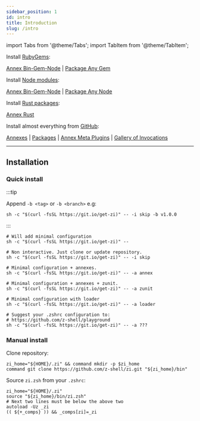 ```yaml
---
sidebar_position: 1
id: intro
title: Introduction
slug: /intro
---
```


import Tabs from '@theme/Tabs';
import TabItem from '@theme/TabItem';

<Tabs>
  <TabItem value="gems" label="RubyGems">

Install [RubyGems](https://rubygems.org):

[Annex Bin-Gem-Node](https://github.com/z-shell/zi/wiki/z-a-bin-gem-node) | [Package Any Gem](https://github.com/z-shell/any-gem)

  </TabItem>
  <TabItem value="node" label="Node modules">

Install [Node modules](https://www.npmjs.com):

[Annex Bin-Gem-Node](https://github.com/z-shell/zi/wiki/z-a-bin-gem-node) | [Package Any Node](https://github.com/z-shell/any-node)

  </TabItem>
  <TabItem value="rust" label="Rust packages">

Install [Rust packages](https://crates.io):

[Annex Rust](https://github.com/z-shell/zi/wiki/z-a-rust)

  </TabItem>
  <TabItem value="github" label="GitHub" default>

Install almost everything from [GitHub](https://github.com):

[Annexes](https://github.com/z-shell/zi/wiki/Annexes) | [Packages](https://github.com/z-shell/zi/wiki/Packages) | [Annex Meta Plugins](https://github.com/z-shell/zi/wiki/z-a-meta-plugins) | [Gallery of Invocations](https://github.com/z-shell/zi/wiki/Gallery)

</TabItem>
</Tabs>

---

## Installation

### Quick install

:::tip

Append `-b <tag>` or `-b <branch>` e.g:

`sh -c "$(curl -fsSL https://git.io/get-zi)" -- -i skip -b v1.0.0`

:::

```shell
# Will add minimal configuration
sh -c "$(curl -fsSL https://git.io/get-zi)" --

# Non interactive. Just clone or update repository.
sh -c "$(curl -fsSL https://git.io/get-zi)" -- -i skip

# Minimal configuration + annexes.
sh -c "$(curl -fsSL https://git.io/get-zi)" -- -a annex

# Minimal configuration + annexes + zunit.
sh -c "$(curl -fsSL https://git.io/get-zi)" -- -a zunit

# Minimal configuration with loader
sh -c "$(curl -fsSL https://git.io/get-zi)" -- -a loader

# Suggest your .zshrc configuration to:
# https://github.com/z-shell/playground
sh -c "$(curl -fsSL https://git.io/get-zi)" -- -a ???
```

### Manual install

Clone repository:

```shell
zi_home="${HOME}/.zi" && command mkdir -p $zi_home
command git clone https://github.com/z-shell/zi.git "${zi_home}/bin"
```

Source `zi.zsh` from your `.zshrc`:

```shell
zi_home="${HOME}/.zi"
source "${zi_home}/bin/zi.zsh"
# Next two lines must be below the above two
autoload -Uz _zi
(( ${+_comps} )) && _comps[zi]=_zi
```

